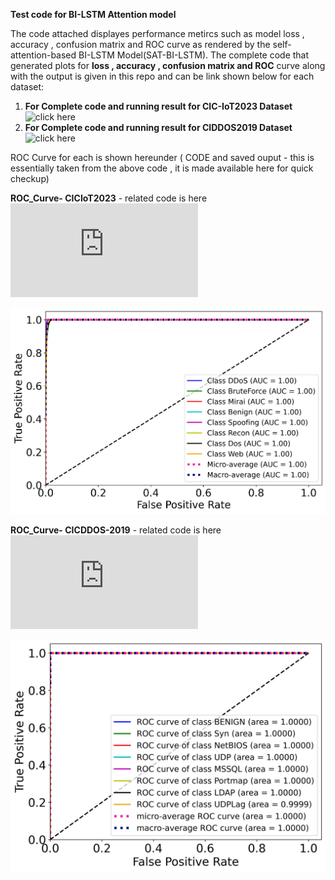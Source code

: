 **Test code for BI-LSTM Attention model**

The code attached displayes performance metircs such as model loss , accuracy , confusion matrix and ROC curve as rendered by the self-attention-based BI-LSTM Model(SAT-BI-LSTM).
The complete code that generated plots for **loss , accuracy , confusion matrix and ROC** curve along with the output is given in this repo and can be link shown below for each dataset: 

1. **For Complete code and running result for CIC-IoT2023 Dataset**  ![click here](https://github.com/bmiftah/ROC-Curve-code/blob/main/BI_LSTM_CIC_IOT2023_v01.ipynb)
2. **For Complete code and running result for CIDDOS2019 Dataset** ![click here](https://github.com/bmiftah/ROC-Curve-code/blob/main/BI-LSTM_Attention_Model_CICDDOS2019.ipynb)


ROC Curve for each is shown hereunder ( CODE and saved ouput - this is essentially taken from the above code , it is made available here for quick checkup)

**ROC_Curve- CICIoT2023**   - related code is here ![Code-CICIoT2023](https://github.com/bmiftah/ROC-Curve-code/blob/main/ROC_Curve_CICIoT2023.py)

![ROC_Curve- CICIoT2023](https://github.com/bmiftah/ROC-Curve-code/blob/main/CICIoT2023_ROC_Curve.jpeg)


**ROC_Curve- CICDDOS-2019** - related code is here ![Code_CICIoT2023](https://github.com/bmiftah/ROC-Curve-code/blob/main/ROC_Curve_CICDDOS2019.py)

![ROC_Curve- CICIoT2023](https://github.com/bmiftah/ROC-Curve-code/blob/main/ROC_Curves_2019_SP_1108.jpeg)
